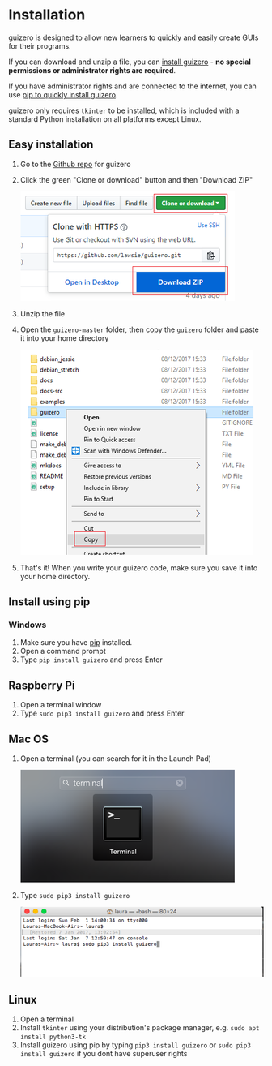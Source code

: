 # Installation

guizero is designed to allow new learners to quickly and easily create GUIs for their programs.

If you can download and unzip a file, you can [install guizero](#easy-installation) - **no special permissions or administrator rights are required**.

If you have administrator rights and are connected to the internet, you can use [pip to quickly install guizero](#install-using-pip).

guizero only requires `tkinter` to be installed, which is included with a standard Python installation on all platforms except Linux.

## Easy installation

1. Go to the [Github repo](https://github.com/lawsie/guizero) for guizero

2. Click the green "Clone or download" button and then "Download ZIP"

    ![Download the zip](images/download-zip.png)

3. Unzip the file

4. Open the `guizero-master` folder, then copy the `guizero` folder and paste it into your home directory

    ![Copy the guizero folder](images/copy-guizero.png)

5. That's it! When you write your guizero code, make sure you save it into your home directory.

## Install using pip

### Windows

1. Make sure you have [pip](https://projects.raspberrypi.org/en/projects/using-pip-on-windows) installed.
2. Open a command prompt
3. Type `pip install guizero` and press Enter

## Raspberry Pi

1. Open a terminal window
2. Type `sudo pip3 install guizero` and press Enter

## Mac OS
1. Open a terminal (you can search for it in the Launch Pad)

    ![Mac terminal](images/mac-terminal.png)

2. Type `sudo pip3 install guizero`

    ![Mac install screenshot](images/mac-install.png)

## Linux

1. Open a terminal
2. Install `tkinter` using your distribution's package manager, e.g. `sudo apt install python3-tk`
3. Install guizero using pip by typing `pip3 install guizero` or `sudo pip3 install guizero` if you dont have superuser rights
